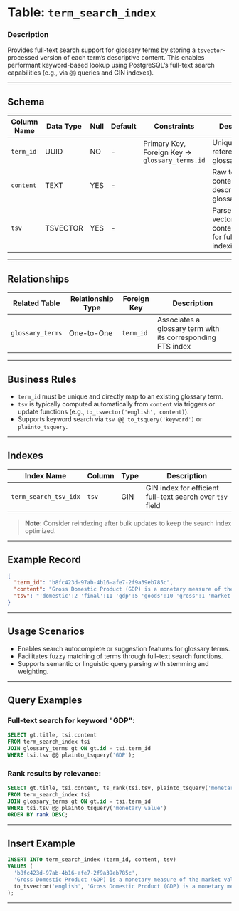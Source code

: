 # Table: `term_search_index`

### **Description**

Provides full-text search support for glossary terms by storing a `tsvector`-processed version of each term’s descriptive content. This enables performant keyword-based lookup using PostgreSQL’s full-text search capabilities (e.g., via `@@` queries and GIN indexes).

---

## **Schema**

| Column Name | Data Type | Null | Default | Constraints                                    | Description                                                  |
| ----------- | --------- | ---- | ------- | ---------------------------------------------- | ------------------------------------------------------------ |
| `term_id`   | UUID      | NO   | -       | Primary Key, Foreign Key → `glossary_terms.id` | Unique ID referencing a glossary term                        |
| `content`   | TEXT      | YES  | -       |                                                | Raw text content describing the glossary term                |
| `tsv`       | TSVECTOR  | YES  | -       |                                                | Parsed vectorized content used for full-text indexing/search |

---

## **Relationships**

| Related Table    | Relationship Type | Foreign Key | Description                                                 |
| ---------------- | ----------------- | ----------- | ----------------------------------------------------------- |
| `glossary_terms` | One-to-One        | `term_id`   | Associates a glossary term with its corresponding FTS index |

---

## **Business Rules**

* `term_id` must be unique and directly map to an existing glossary term.
* `tsv` is typically computed automatically from `content` via triggers or update functions (e.g., `to_tsvector('english', content)`).
* Supports keyword search via `tsv @@ to_tsquery('keyword')` or `plainto_tsquery`.

---

## **Indexes**

| Index Name            | Column | Type | Description                                               |
| --------------------- | ------ | ---- | --------------------------------------------------------- |
| `term_search_tsv_idx` | `tsv`  | GIN  | GIN index for efficient full-text search over `tsv` field |

> **Note:** Consider reindexing after bulk updates to keep the search index optimized.

---

## **Example Record**

```json
{
  "term_id": "b8fc423d-97ab-4b16-afe7-2f9a39eb785c",
  "content": "Gross Domestic Product (GDP) is a monetary measure of the market value of all the final goods and services produced in a specific time period.",
  "tsv": "'domestic':2 'final':11 'gdp':5 'goods':10 'gross':1 'market':7 'measure':4 'monetari':3 'period':17 'product':6 'produc':14 'servic':12 'specif':15 'time':16 'valu':8"
}
```

---

## **Usage Scenarios**

* Enables search autocomplete or suggestion features for glossary terms.
* Facilitates fuzzy matching of terms through full-text search functions.
* Supports semantic or linguistic query parsing with stemming and weighting.

---

## **Query Examples**

### Full-text search for keyword "GDP":

```sql
SELECT gt.title, tsi.content
FROM term_search_index tsi
JOIN glossary_terms gt ON gt.id = tsi.term_id
WHERE tsi.tsv @@ plainto_tsquery('GDP');
```

### Rank results by relevance:

```sql
SELECT gt.title, tsi.content, ts_rank(tsi.tsv, plainto_tsquery('monetary value')) AS rank
FROM term_search_index tsi
JOIN glossary_terms gt ON gt.id = tsi.term_id
WHERE tsi.tsv @@ plainto_tsquery('monetary value')
ORDER BY rank DESC;
```

---

## **Insert Example**

```sql
INSERT INTO term_search_index (term_id, content, tsv)
VALUES (
  'b8fc423d-97ab-4b16-afe7-2f9a39eb785c',
  'Gross Domestic Product (GDP) is a monetary measure of the market value of all the final goods and services produced in a specific time period.',
  to_tsvector('english', 'Gross Domestic Product (GDP) is a monetary measure of the market value of all the final goods and services produced in a specific time period.')
);
```

---